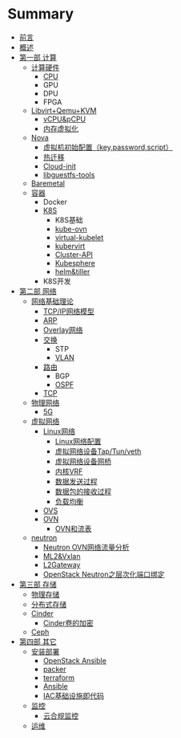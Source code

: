 # Summary

* [前言](README.md)
* [概述](introduction.md)
* [第一部 计算](compute.md)
  * [计算硬件](compute/lqk/ji-suan-ying-jian.md)
    * [CPU](compute/lqk/ji-suan-ying-jian/cpu.md)
    * GPU
    * DPU
    * FPGA
  * [Libvirt+Qemu+KVM](compute/lqk/lqk.md)
    * [vCPU&pCPU](compute/lqk/lqk/vcpuandpcpu.md)
    * [内存虚拟化](compute/lqk/lqk/nei-cun-xu-ni-hua.md)
  * [Nova](compute/nova/nova.md)
    * [虚拟机初始配置（key,password,script）](compute/nova/nova/xu-ni-ji-chu-shi-pei-zhi-ff08-key-password-script.md)
    * [热迁移](compute/nova/nova/re-qian-yi.md)
    * [Cloud-init](compute/nova/nova/cloud-init.md)
    * [libguestfs-tools](compute/nova/nova/libguestfs-tools.md)
  * [Baremetal](compute/baremetal/baremetal.md)
  * [容器](compute/container/container.md)
    * Docker
    * [K8S](compute/container/container/k8s.md)
      * K8S基础
      * [kube-ovn](compute/container/container/kube-ovn.md)
      * [virtual-kubelet](compute/container/container/virtual-kubelet.md)
      * [kubervirt](compute/container/container/kubervirt.md)
      * [Cluster-API](compute/container/container/cluster-api.md)
      * [Kubesphere](compute/container/container/kubesphere.md)
      * [helm&tiller](compute/container/container/helmandtiller.md)
    * K8S开发
* [第二部 网络](network.md)
  * [网络基础理论](network/basic/basic.md)
    * [TCP/IP网络模型](network/physicalnet/physicalnet/tcpipwang-luo-mo-xing.md)
    * [ARP](network/physicalnet/physicalnet/arp.md)
    * [Overlay网络](network/physicalnet/physicalnet/overlaywang-luo.md)
    * [交换](network/physicalnet/physicalnet/jiao-huan.md)
      * STP
      * [VLAN](network/physicalnet/physicalnet/jiao-huan/vlan.md)
    * [路由](network/physicalnet/physicalnet/lu-you.md)
      * BGP
      * [OSPF](network/physicalnet/physicalnet/lu-you/ospf.md)
    * [TCP](network/physicalnet/physicalnet/tcp.md)
  * [物理网络](network/physicalnet/physicalnet.md)
    * [5G](network/physicalnet/physicalnet/5g.md)
  * [虚拟网络](network/vnetwork/vnetwork.md)
    * [Linux网络](network/vnetwork/linuxwang-luo.md)
      * [Linux网络配置](network/vnetwork/linuxwang-luo-pei-zhi.md)
      * [虚拟网络设备Tap/Tun/veth](network/vnetwork/xu-ni-wang-luo-she-bei.md)
      * [虚拟网络设备网桥](network/vnetwork/xu-ni-wang-luo-she-bei-wang-qiao.md)
      * [内核VRF](network/vnetwork/linuxwang-luo/nei-he-vrf.md)
      * [数据发送过程](network/vnetwork/shu-ju-fa-song-guo-cheng.md)
      * [数据包的接收过程](network/vnetwork/shu-ju-bao-de-jie-shou-guo-cheng.md)
      * [负载均衡](network/vnetwork/fu-zai-jun-heng.md)
    * [OVS](network/vnetwork/ovs.md)
    * [OVN](network/vnetwork/ovn.md)
      * [OVN和流表](network/vnetwork/ovn-flowtable.md)
  * [neutron](network/neutron/neutron.md)
    * [Neutron OVN网络流量分析](network/vnetwork/neutron-ovn.md)
    * [ML2&Vxlan](network/vnetwork/ml2andvxlan.md)
    * [L2Gateway](network/vnetwork/l2gateway.md)
    * [OpenStack Neutron之层次化端口绑定](network/vnetwork/openstack-neutronzhi-ceng-ci-hua-duan-kou-bang-ding.md)
* [第三部 存储](storage.md)
  * [物理存储](storage/phystorage/phystorage.md)
  * [分布式存储](storage/distributed/distributed.md)
  * [Cinder](storage/cinder/cinder.md)
    * [Cinder卷的加密](storage/cinder/cinder/cinderjuan-de-jia-mi.md)
  * [Ceph](storage/ceph/ceph.md)
* [第四部 其它](ops.md)
  * [安装部署](ops/install/install.md)
    * [OpenStack Ansible](ops/install/install/openstack-ansible.md)
    * [packer](ops/install/install/packer.md)
    * [terraform](ops/install/install/terraform.md)
    * [Ansible](ops/install/install/ansible.md)
    * [IAC基础设施即代码](ops/install/install/iacji-chu-she-shi-ji-dai-ma.md)
  * [监控](ops/monitor/monitor.md)
    * [云合规监控](ops/monitor/monitor/yun-he-gui-jian-kong.md)
  * [运维](ops/ops/ops.md)

